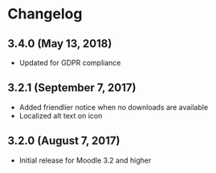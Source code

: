 # Changelog

## 3.4.0 (May 13, 2018)

- Updated for GDPR compliance

## 3.2.1 (September 7, 2017)

- Added friendlier notice when no downloads are available
- Localized alt text on icon

## 3.2.0 (August 7, 2017)

- Initial release for Moodle 3.2 and higher
